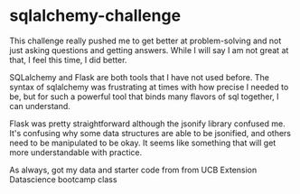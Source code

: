 # sqlalchemy-challenge

This challenge really pushed me to get better at problem-solving and not just asking questions and getting answers. While I will say I am not great at that, I feel this time, I did better.

SQLalchemy and Flask are both tools that I have not used before. The syntax of sqlalchemy was frustrating at times with how precise I needed to be, but for such a powerful tool that binds many flavors of sql together, I can understand.

Flask was pretty straightforward although the jsonify library confused me. It's confusing why some data structures are able to be jsonified, and others need to be manipulated to be okay. It seems like something that will get more understandable with practice.

As always, got my data and starter code from from UCB Extension Datascience bootcamp class
